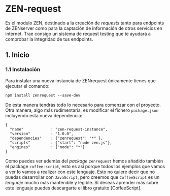 # ZEN-request

Es el modulo ZEN, destinado a la creación de *requests* tanto para endpoints de ZENserver como para la captación de información de otros servicios en internet. Trae consigo un sistema de request testing que te ayudará a comprobar la integridad de tus endpoints.


## 1. Inicio


### 1.1 Instalación

Para instalar una nueva instancia de ZENrequest únicamente tienes que ejecutar el comando:

```
npm install zenrequest --save-dev
```

De esta manera tendrás todo lo necesario para comenzar con el proyecto. Otra manera, algo más rudimentaria, es modificar el fichero `package.json` incluyendo esta nueva dependencia:

```
{
  "name"            : "zen-request-instance",
  "version"         : "1.0.0",
  "dependencies"    : {"zenrequest": "*" },
  "scripts"         : {"start": "node zen.js"},
  "engines"         : {"node": "*"}
}
```

Como puedes ver además del *package* `zenrequest` hemos añadido también el package `coffee-script`, esto es así porque todos los ejemplos que vamos a ver lo vamos a realizar con este lenguaje. Esto no quiere decir que no puedas desarrollar con `JavaScript`, pero creemos que `CoffeeScript` es un *lenguaje* mucho más mantenible y legible. Si deseas aprender más sobre este lenguaje puedes descargarte el libro gratuito [CoffeeScript].

